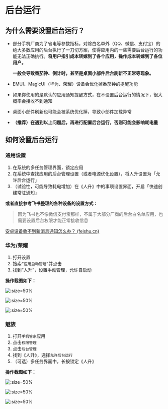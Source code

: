# 后台运行

## 为什么需要设置后台运行？

- 部分手机厂商为了省电等参数指标，对除白名单外（QQ、微信、支付宝）的绝大多数应用的后台执行了一刀切方案，使得应用内的一些需要后台运行的功能无法正确执行。**将用户指引成本转嫁到了各个应用，操作成本转嫁到了各位用户。**

  **一般会导致番茄钟、倒计时，甚至是桌面小部件后台刷新不正常等现象。**

- EMUI、MagicUI（华为、荣耀）设备会优化掉番茄钟的提醒功能

- 如果你使用的是默认的应用通知提醒方式，在不设置后台运行的情况下，很大概率会接收不到通知

- 桌面小部件刷新也可能会被系统优化掉，导致小部件加载异常

- **（推荐）在遇到以上问题后，再进行配置后台运行，否则可能会影响耗电量**



## 如何设置后台运行

### 通用设置

1. 在系统的多任务管理界面，锁定应用
2. 在系统中查找应用的后台管理设置（或者电源优化设置），将人升设置为「允许后台运行」
3. （试验性，可能导致耗电增加）在《人升》中的事项设置界面，开启「快速创建常驻通知」



**或者直接参考飞书整理的各种设备的设置方式：**

> 因为飞书也不像微信支付宝那样，不属于大部分厂商的后台白名单应用，也需要设置后台权限才能正常接收信息

[安卓设备收不到新消息通知怎么办？ (feishu.cn)](https://www.feishu.cn/hc/zh-CN/articles/360025451293)



### 华为/荣耀

1. 打开设置
2. 搜索`“应用启动管理”`并点击
4. 找到“人升”，设置手动管理，允许自启动



**操作截图如下：**

![](_media/background_running/emui_01.jpg ':size=50%')

![](_media/background_running/emui_02.jpg ':size=50%')

![](_media/background_running/emui_03.jpg ':size=50%')


### 魅族

1. 打开`手机管家`应用
2. 点击`权限管理`
3. 点击`后台管理`
4. 找到《人升》，选择`允许后台运行`
5. （可选）多任务界面中，长按锁定《人升》



**操作截图如下：**


![](_media/background_running/flyme_01.jpg ':size=50%')

![](_media/background_running/flyme_02.jpg ':size=50%')

![](_media/background_running/flyme_03.jpg ':size=50%')
